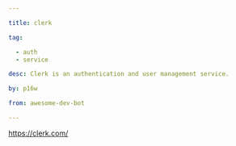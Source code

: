 ```yaml
---

title: clerk 

tag: 

  - auth
  - service 

desc: Clerk is an authentication and user management service. 

by: p16w 

from: awesome-dev-bot 

---
```




https://clerk.com/ 

